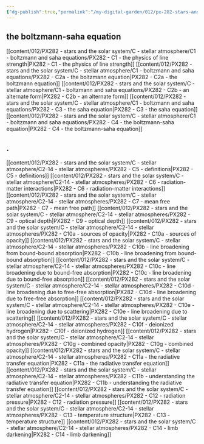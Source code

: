 ```yaml
---
{"dg-publish":true,"permalink":"/my-digital-garden/012/px-282-stars-and-the-solar-system/c-stellar-atmosphere/c-stellar-atmospheres/","created":"2024-11-25T10:50:32.000+00:00","updated":"2024-11-26T09:39:19.586+00:00"}
---
```


## the boltzmann-saha equation
[[content/012/PX282 - stars and the solar system/C - stellar atmosphere/C1 - boltzmann and saha equations/PX282 - C1 - the physics of line strength\|PX282 - C1 - the physics of line strength]]
[[content/012/PX282 - stars and the solar system/C - stellar atmosphere/C1 - boltzmann and saha equations/PX282 - C2a - the boltzmann equation\|PX282 - C2a - the boltzmann equation]]
[[content/012/PX282 - stars and the solar system/C - stellar atmosphere/C1 - boltzmann and saha equations/PX282 - C2b - an alternate form\|PX282 - C2b - an alternate form]]
[[content/012/PX282 - stars and the solar system/C - stellar atmosphere/C1 - boltzmann and saha equations/PX282 - C3 - the saha equation\|PX282 - C3 - the saha equation]]
[[content/012/PX282 - stars and the solar system/C - stellar atmosphere/C1 - boltzmann and saha equations/PX282 - C4 - the boltzmann-saha equation\|PX282 - C4 - the boltzmann-saha equation]]
## .
[[content/012/PX282 - stars and the solar system/C - stellar atmosphere/C2-14 - stellar atmospheres/PX282 - C5 - definitions\|PX282 - C5 - definitions]]
[[content/012/PX282 - stars and the solar system/C - stellar atmosphere/C2-14 - stellar atmospheres/PX282 - C6 - radiation-matter interactions\|PX282 - C6 - radiation-matter interactions]]
[[content/012/PX282 - stars and the solar system/C - stellar atmosphere/C2-14 - stellar atmospheres/PX282 - C7 - mean free path\|PX282 - C7 - mean free path]]
[[content/012/PX282 - stars and the solar system/C - stellar atmosphere/C2-14 - stellar atmospheres/PX282 - C9 - optical depth\|PX282 - C9 - optical depth]]
[[content/012/PX282 - stars and the solar system/C - stellar atmosphere/C2-14 - stellar atmospheres/PX282 - C10a - sources of opacity\|PX282 - C10a - sources of opacity]]
[[content/012/PX282 - stars and the solar system/C - stellar atmosphere/C2-14 - stellar atmospheres/PX282 - C10b - line broadening from bound-bound absorption\|PX282 - C10b - line broadening from bound-bound absorption]]
[[content/012/PX282 - stars and the solar system/C - stellar atmosphere/C2-14 - stellar atmospheres/PX282 - C10c - line broadening due to bound-free absorption\|PX282 - C10c - line broadening due to bound-free absorption]]
[[content/012/PX282 - stars and the solar system/C - stellar atmosphere/C2-14 - stellar atmospheres/PX282 - C10d - line broadening due to free-free absorption\|PX282 - C10d - line broadening due to free-free absorption]]
[[content/012/PX282 - stars and the solar system/C - stellar atmosphere/C2-14 - stellar atmospheres/PX282 - C10e - line broadening due to scattering\|PX282 - C10e - line broadening due to scattering]]
[[content/012/PX282 - stars and the solar system/C - stellar atmosphere/C2-14 - stellar atmospheres/PX282 - C10f - deionized hydrogen\|PX282 - C10f - deionized hydrogen]]
[[content/012/PX282 - stars and the solar system/C - stellar atmosphere/C2-14 - stellar atmospheres/PX282 - C10g - combined opacity\|PX282 - C10g - combined opacity]]
[[content/012/PX282 - stars and the solar system/C - stellar atmosphere/C2-14 - stellar atmospheres/PX282 - C11a - the radiative transfer equation\|PX282 - C11a - the radiative transfer equation]]
[[content/012/PX282 - stars and the solar system/C - stellar atmosphere/C2-14 - stellar atmospheres/PX282 - C11b - understanding the radiative transfer equation\|PX282 - C11b - understanding the radiative transfer equation]]
[[content/012/PX282 - stars and the solar system/C - stellar atmosphere/C2-14 - stellar atmospheres/PX282 - C12 - radiation pressure\|PX282 - C12 - radiation pressure]]
[[content/012/PX282 - stars and the solar system/C - stellar atmosphere/C2-14 - stellar atmospheres/PX282 - C13 - temperature structure\|PX282 - C13 - temperature structure]]
[[content/012/PX282 - stars and the solar system/C - stellar atmosphere/C2-14 - stellar atmospheres/PX282 - C14 - limb darkening\|PX282 - C14 - limb darkening]]

